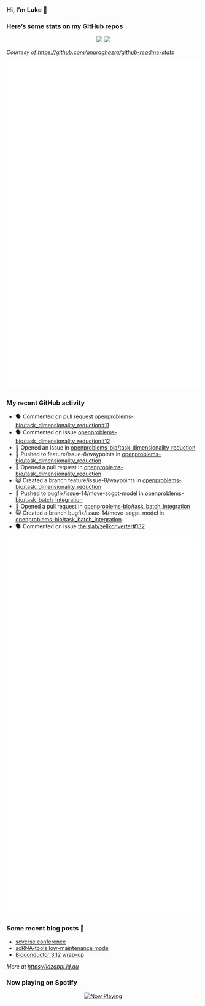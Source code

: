 
<!-- README.md is generated from README.Rmd. Please edit that file -->

### Hi, I’m Luke 👋

<!--
**lazappi/lazappi** is a ✨ _special_ ✨ repository because its `README.md` (this file) appears on your GitHub profile.
&#10;Here are some ideas to get you started:
&#10;- 🔭 I’m currently working on ...
- 🌱 I’m currently learning ...
- 👯 I’m looking to collaborate on ...
- 🤔 I’m looking for help with ...
- 💬 Ask me about ...
- 📫 How to reach me: ...
- 😄 Pronouns: ...
- ⚡ Fun fact: ...
-->

### Here’s some stats on my GitHub repos

<p align="center">
<img src="https://github-readme-stats.vercel.app/api?username=lazappi&count_private=true&show_icons=true&theme=buefy&hide_title=True">
<img src="https://github-readme-stats.vercel.app/api/top-langs/?username=lazappi&hide=html&theme=buefy&layout=compact">
</p>

*Courtesy of <https://github.com/anuraghazra/github-readme-stats>*

<p align="center" style="width:100%;">
<img src="https://github.com/lazappi/lazappi/raw/main/github-intro.svg">
</p>

### My recent GitHub activity

- 🗣 Commented on pull request
  [openproblems-bio/task_dimensionality_reduction#11](https://github.com/openproblems-bio/task_dimensionality_reduction#11)
- 🗣 Commented on issue
  [openproblems-bio/task_dimensionality_reduction#12](https://github.com/openproblems-bio/task_dimensionality_reduction#12)
- 🤔 Opened an issue in
  [openproblems-bio/task_dimensionality_reduction](https://github.com/openproblems-bio/task_dimensionality_reduction)
- 📨 Pushed to feature/issue-8/waypoints in
  [openproblems-bio/task_dimensionality_reduction](https://github.com/openproblems-bio/task_dimensionality_reduction)
- 🤔 Opened a pull request in
  [openproblems-bio/task_dimensionality_reduction](https://github.com/openproblems-bio/task_dimensionality_reduction)
- 😺 Created a branch feature/issue-8/waypoints in
  [openproblems-bio/task_dimensionality_reduction](https://github.com/openproblems-bio/task_dimensionality_reduction)
- 📨 Pushed to bugfix/issue-14/move-scgpt-model in
  [openproblems-bio/task_batch_integration](https://github.com/openproblems-bio/task_batch_integration)
- 🤔 Opened a pull request in
  [openproblems-bio/task_batch_integration](https://github.com/openproblems-bio/task_batch_integration)
- 😺 Created a branch bugfix/issue-14/move-scgpt-model in
  [openproblems-bio/task_batch_integration](https://github.com/openproblems-bio/task_batch_integration)
- 🗣 Commented on issue
  [theislab/zellkonverter#132](https://github.com/theislab/zellkonverter#132)

<p align="center" style="width:100%;">
<img src="https://github.com/lazappi/lazappi/raw/main/github-status.svg">
</p>

### Some recent blog posts 📝

- [scverse
  conference](https://lazappi.id.au/posts/2024-09-15-scverse-conference/)
- [scRNA-tools low-maintenance
  mode](https://lazappi.id.au/posts/2024-03-04-scRNAtools-low-maintenance/)
- [Bioconductor 3.12
  wrap-up](https://lazappi.id.au/posts/2020-10-30-bioconductor-3-12-wrap-up/)

*More at <https://lazappi.id.au>*

<!-- ### My latest tweet 👇 and retweet 👉 -->

### Now playing on Spotify

<p align="center">
<a href="https://now-playing-profile.lazappi.vercel.app/now-playing?open">
<img src="https://now-playing-profile.lazappi.vercel.app/now-playing" width="256" height="64" alt="Now Playing">
</a>
</p>

